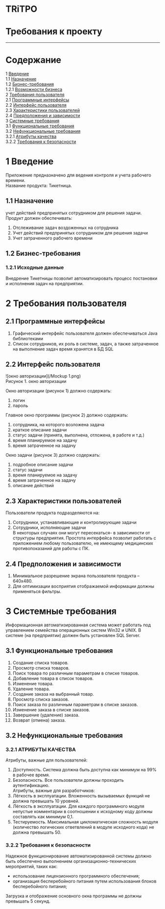 # TRiTPO
# Требования к проекту
---

# Содержание
1 [Введение](#intro)  
1.1 [Назначение](#appointment)  
1.2 [Бизнес-требования](#business_requirements)  
1.2.1 [Возможности бизнеса](#business_opportunities)  
2 [Требования пользователя](#user_requirements)  
2.1 [Программные интерфейсы](#software_interfaces)  
2.2 [Интерфейс пользователя](#user_interface)  
2.3 [Характеристики пользователей](#user_specifications)  
2.4 [Предположения и зависимости](#assumptions_and_dependencies)  
3 [Системные требования](#system_requirements)  
3.1 [Функциональные требования](#functional_requirements)  
3.2 [Нефункциональные требования](#non-functional_requirements)  
3.2.1 [Атрибуты качества](#quality_attributes)  
3.2.2 [Требования к безопасности](#security_requirements)  

<a name="intro"/>

# 1 Введение

Приложение предназначено для ведения контроля и учета рабочего времени.  
Название продукта: Тикетница.

<a name="appointment"/>

## 1.1 Назначение
учет действий предпринятых сотрудником для решения задачи.  
Продукт должен обеспечивать:  
1) Отслеживание задач воздоженных на сотрудника  
2) Учет действий предпринятых сотрудником для решения задачи
3) Учет затраченного рабочего времени

<a name="business_requirements"/>

## 1.2 Бизнес-требования

<a name="business_opportunities"/>

### 1.2.1 Исходные данные
Внедрение Тикетницы позволит автоматизировать процесс постановки и исполнения задач на предприятии.

<a name="user_requirements"/>

# 2 Требования пользователя

<a name="software_interfaces"/>

## 2.1 Программные интерфейсы

1) Графический интерфейс пользователя должен обеспечиваться Java библиотеками
2) Список сотрудников, их роль в системе, задач, а также затраченное на выполнение задач время хранятся в БД SQL

<a name="user_interface"/>

## 2.2 Интерфейс пользователя
 
![окно авторизации](/Mockup 1.png)  
Рисунок 1. окно авторизации

Окно авторизации (рисунок 1) должно содержать:
1) логин
2) пароль

Главное окно программы (рисунок 2) должно содержать:  
1) сотрудника, на которого возложена задача  
2) краткое описание задачи
3) статус задачи (принята, выполнена, отложена, в работе и т.д.)
4) время планируемое на задачу
5) время затраченное на задачу 

Окно задачи (рисунок 3) должно содержать:
1) подробное описание задачи
2) статус задачи 
3) время планируемое на задачу
4) время затраченное на задачу
5) описание действий  

<a name="user_specifications"/>

## 2.3 Характеристики пользователей
Пользователи продукта подразделяются на:  
1) Сотрудники, устанавливающие и контролирующие задачи  
2) Сотрудники, исполняющие задачи  
В некоторых случаях они могут пересекаться- в зависимости от структуры предприятия.
Простота интерфейса позволит работать с приложением любому пользователю, не имеющему медицинских противопоказаний для работы с ПК.

<a name="assumptions_and_dependencies"/>

## 2.4 Предположения и зависимости
1) Минимальное разрешение экрана пользователя продукта – 640x480.  
2) Для оптимизации восприятия отображаемой информации должны применяться фильтры.  

<a name="system_requirements"/>

# 3 Системные требования
Информационная автоматизированная система может работать под управлением семейства операционных систем Win32 и UNIX.
В системе (на предприятии) должен быть установлен SQL Server.

<a name="functional_requirements"/>

## 3.1 Функциональные требования
1. Создание списка товаров.  
2. Просмотр списка товаров.  
3. Поиск товара по различным параметрам в списке товаров.  
4. Добавление товара в список товаров.  
5. Изменение товара.  
6. Удаление товара.  
7. Создание заказа на выбранный товар.  
8. Просмотр списка заказов.  
9. Поиск заказа по различным параметрам в списке заказов.  
10. Изменение заказа в списке заказов.  
11. Завершение (удаление) заказа.  
12. Возврат (отмена) заказа.

<a name="non-functional_requirements"/>

## 3.2 Нефункциональные требования

<a name="quality_attributes"/>

### 3.2.1 АТРИБУТЫ КАЧЕСТВА
Атрибуты, важные для пользователей:  
1. Доступность. Система должна быть доступна как минимум на 99% в рабочее время.  
2. Безопасность. Все пользователи должны проходить аутентификацию.  
Атрибуты, важные для разработчиков:  
1. Лёгкость в эксплуатации. Вложенность вызываемых функций не должна превышать 10 уровней.  
2. Лёгкость в эксплуатации. Для каждого программного модуля непустые комментарии в соотношении к исходному коду должны составлять как минимум 0,1.  
3. Тестируемость. Максимальная цикломатическая сложность модуля (количество логических ответвлений в модуле исходного кода) не должна превышать 50.

<a name="security_requirements"/>

### 3.2.2 Требования к безопасности
Надежное функционирование автоматизированной системы должно быть обеспечено выполнением организационно-технических мероприятий, таких как:
- использование лицензионного программного обеспечения;
- организация бесперебойного питания путем использования блоков бесперебойного питания;

Загрузка и отображение основного окна программы не должны превышать 5 секунд.

